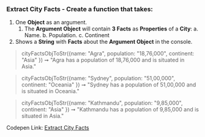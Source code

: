### Extract City Facts - Create a function that takes: 

1. One **Object** as an argument.
    1. The **Argument Object** will contain **3 Facts** as **Properties** of a **City**:
            a. Name. 
            b. Population.
            c. Continent
1. Shows a **String** with **Facts** about the **Argument Object** in the console.

> cityFactsObjToStr({name: "Agra",
  population: "18,76,000",
  continent: "Asia"
}) ➞ "Agra has a population of 18,76,000 and is situated in Asia."

> cityFactsObjToStr({name: "Sydney",
  population: "51,00,000",
  continent: "Oceania"
}) ➞ "Sydney has a population of 51,00,000 and is situated in Oceania."

> cityFactsObjToStr({name: "Kathmandu",
  population: "9,85,000",
  continent: "Asia"
}) ➞ "Kathmandu has a population of 9,85,000 and is situated in Asia."

Codepen Link: [Extract City Facts]()